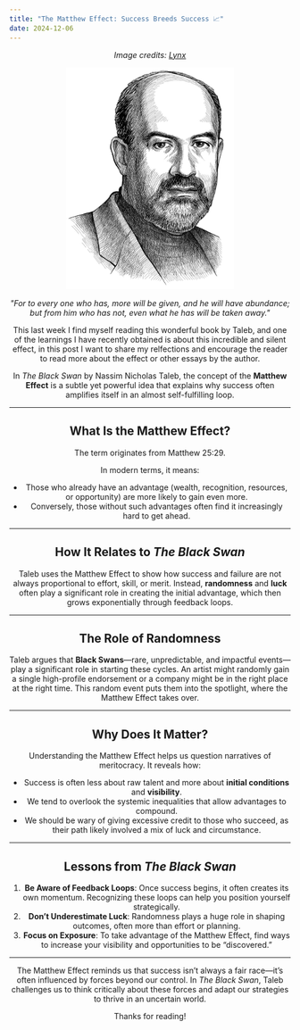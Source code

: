 ```yaml
---
title: "The Matthew Effect: Success Breeds Success 📈"
date: 2024-12-06
---
```


<div style="text-align: center;">
      <p><em>Image credits: <a href="https://www.lynx.be/beurs/beurs-koersen/beursinfo/beursgoeroes/nassim-nicholas-taleb/">Lynx</a></em></p>

<div style="text-align: center;">
    <img src="/images/talebPortrait.jpg" alt="Taleb Portrait" width="300"/>
</div>

*"For to every one who has, more will be given, and he will have abundance; but from him who has not, even what he has will be taken away."*

This last week I find myself reading this wonderful book by Taleb, and one of the learnings I have recently obtained is about this incredible and silent effect, 
in this post I want to share my relfections and encourage the reader to read more about the effect or other essays by the author.

In *The Black Swan* by Nassim Nicholas Taleb, the concept of the **Matthew Effect** is a subtle yet powerful idea that explains why success often amplifies itself in 
an almost self-fulfilling loop.

---

## What Is the Matthew Effect?  
The term originates from Matthew 25:29.

In modern terms, it means:  
- Those who already have an advantage (wealth, recognition, resources, or opportunity) are more likely to gain even more.  
- Conversely, those without such advantages often find it increasingly hard to get ahead.

---

## How It Relates to *The Black Swan*  
Taleb uses the Matthew Effect to show how success and failure are not always proportional to effort, skill, or merit. Instead, **randomness** and **luck** often 
play a significant role in creating the initial advantage, which then grows exponentially through feedback loops.

---

## The Role of Randomness  
Taleb argues that **Black Swans**—rare, unpredictable, and impactful events—play a significant role in starting these cycles. 
An artist might randomly gain a single high-profile endorsement or a company might be in the right place at the right time. This random event puts them into the spotlight, 
where the Matthew Effect takes over.

---

## Why Does It Matter?  
Understanding the Matthew Effect helps us question narratives of meritocracy. It reveals how:  
- Success is often less about raw talent and more about **initial conditions** and **visibility**.  
- We tend to overlook the systemic inequalities that allow advantages to compound.  
- We should be wary of giving excessive credit to those who succeed, as their path likely involved a mix of luck and circumstance.

---

## Lessons from *The Black Swan*  
1. **Be Aware of Feedback Loops**: Once success begins, it often creates its own momentum. Recognizing these loops can help you position yourself strategically.  
2. **Don’t Underestimate Luck**: Randomness plays a huge role in shaping outcomes, often more than effort or planning.  
3. **Focus on Exposure**: To take advantage of the Matthew Effect, find ways to increase your visibility and opportunities to be “discovered.”

---

The Matthew Effect reminds us that success isn’t always a fair race—it’s often influenced by forces beyond our control. In *The Black Swan*, 
Taleb challenges us to think critically about these forces and adapt our strategies to thrive in an uncertain world.

Thanks for reading!
